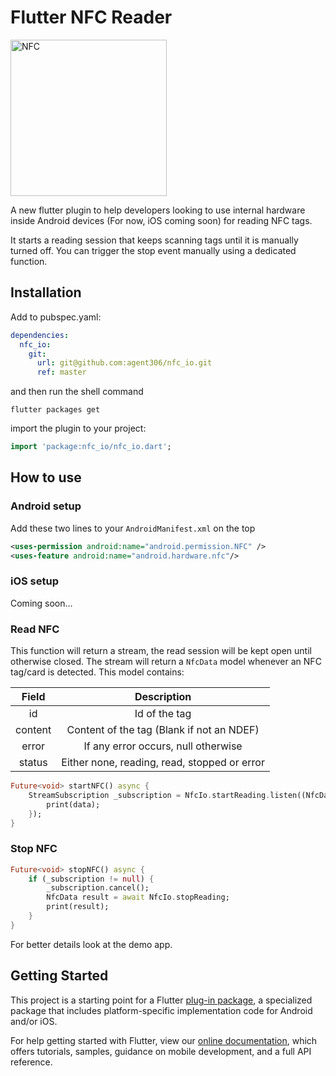 # Flutter NFC Reader

<img src="https://upload.wikimedia.org/wikipedia/commons/thumb/7/75/NFC_logo.svg/2000px-NFC_logo.svg.png" alt="NFC" width="250"/>

A new flutter plugin to help developers looking to use internal hardware inside Android devices (For now, iOS coming soon) for reading NFC tags.

It starts a reading session that keeps scanning tags until it is manually turned off.
You can trigger the stop event manually using a dedicated function.

## Installation

Add to pubspec.yaml:

```yaml
dependencies:
  nfc_io:
    git:
      url: git@github.com:agent306/nfc_io.git
      ref: master
```

and then run the shell command

```shell
flutter packages get
```

import the plugin to your project:

```dart
import 'package:nfc_io/nfc_io.dart';
```

## How to use

### Android setup

Add these two lines to your `AndroidManifest.xml` on the top

```xml
<uses-permission android:name="android.permission.NFC" />
<uses-feature android:name="android.hardware.nfc"/>
```

### iOS setup

Coming soon...

### Read NFC

This function will return a stream, the read session will be kept open until otherwise closed.
The stream will return a `NfcData` model whenever an NFC tag/card is detected. This model contains:

|  Field  |                  Description                 |
|:-------:|:--------------------------------------------:|
| id      | Id of the tag                                |
| content | Content of the tag (Blank if not an NDEF)    |
| error   | If any error occurs, null otherwise          |
| status  | Either none, reading, read, stopped or error |

```dart
Future<void> startNFC() async {
    StreamSubscription _subscription = NfcIo.startReading.listen((NfcData data) {
        print(data);
    });
}
```

### Stop NFC

```dart
Future<void> stopNFC() async {
    if (_subscription != null) {
        _subscription.cancel();
        NfcData result = await NfcIo.stopReading;
        print(result);
    }
}
```

For better details look at the demo app.

## Getting Started

This project is a starting point for a Flutter
[plug-in package](https://flutter.dev/developing-packages/),
a specialized package that includes platform-specific implementation code for
Android and/or iOS.

For help getting started with Flutter, view our 
[online documentation](https://flutter.dev/docs), which offers tutorials, 
samples, guidance on mobile development, and a full API reference.
